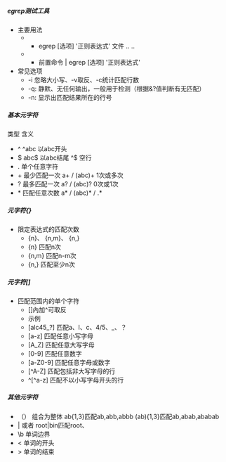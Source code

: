 ##### egrep测试工具
+ 主要用法
    - - egrep [选项] '正则表达式' 文件 .. ..
    - - 前置命令 | egrep [选项] '正则表达式'
+ 常见选项
    - -i 忽略大小写、-v取反、-c统计匹配行数
    - -q: 静默、无任何输出，一般用于检测（根据&?值判断有无匹配）
    - -n: 显示出匹配结果所在的行号
##### 基本元字符
  类型    含义
+  ^                      ^abc 以abc开头
+  $                      abc$ 以abc结尾
                          ^$   空行
+  .   单个任意字符
+  \+   最少匹配一次         a+ /  (abc)+   1次或多次
+  \?   最多匹配一次         a? /  (abc)?   0次或1次
+  \*   匹配任意次数         a* /  (abc)* /  .*  
##### 元字符{}
+ 限定表达式的匹配次数
    - {n}、 {n,m}、 {n,}
    - {n}       匹配n次
    - {n,m}     匹配n-m次
    - {n,}      匹配至少n次
##### 元字符[]
+ 匹配范围内的单个字符
   - []內加^可取反
   - 示例
   - [alc45_?]    匹配a、l、c、4/5、_、？
   - [a-z]        匹配任意小写字母
   - [A_Z]        匹配任意大写字母
   - [0-9]        匹配任意数字
   - [a-Z0-9]     匹配任意字母或数字
   - [^A-Z]       匹配包括非大写字母的行
   - ^[^a-z]      匹配不以小写字母开头的行
##### 其他元字符
+ （）    组合为整体     ab{1,3}匹配ab,abb,abbb     (ab){1,3}匹配ab,abab,ababab
+  |     或者           root|bin匹配root、
+  \b    单词边界
+  \<    单词的开头
+  \>    单词的结束
